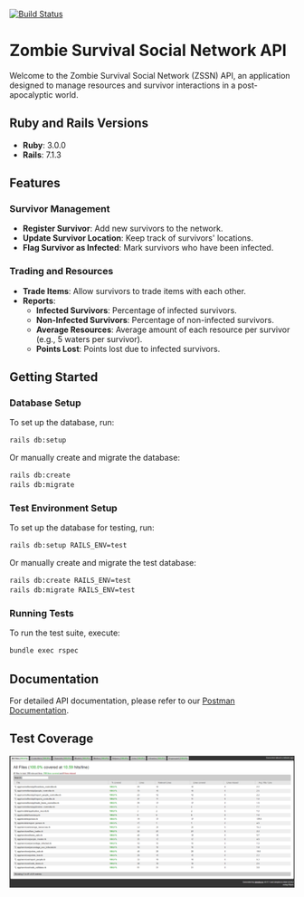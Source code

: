 [![Build Status](https://circleci.com/gh/AleBL/ZSSN-API.svg?style=svg)](https://app.circleci.com/pipelines/github/AleBL/ZSSN-API)

# Zombie Survival Social Network API

Welcome to the Zombie Survival Social Network (ZSSN) API, an application designed to manage resources and survivor interactions in a post-apocalyptic world.

## Ruby and Rails Versions
- **Ruby**: 3.0.0
- **Rails**: 7.1.3

## Features

### Survivor Management
- **Register Survivor**: Add new survivors to the network.
- **Update Survivor Location**: Keep track of survivors' locations.
- **Flag Survivor as Infected**: Mark survivors who have been infected.

### Trading and Resources
- **Trade Items**: Allow survivors to trade items with each other.
- **Reports**:
  - **Infected Survivors**: Percentage of infected survivors.
  - **Non-Infected Survivors**: Percentage of non-infected survivors.
  - **Average Resources**: Average amount of each resource per survivor (e.g., 5 waters per survivor).
  - **Points Lost**: Points lost due to infected survivors.

## Getting Started

### Database Setup
To set up the database, run:
```sh
rails db:setup
```
Or manually create and migrate the database:
```sh
rails db:create
rails db:migrate
```

### Test Environment Setup
To set up the database for testing, run:
```sh
rails db:setup RAILS_ENV=test
```
Or manually create and migrate the test database:
```sh
rails db:create RAILS_ENV=test
rails db:migrate RAILS_ENV=test
```

### Running Tests
To run the test suite, execute:
```sh
bundle exec rspec
```

## Documentation
For detailed API documentation, please refer to our [Postman Documentation](https://documenter.getpostman.com/view/8243464/SWLfcnnt?version=latest).

## Test Coverage
![Test Coverage](https://raw.githubusercontent.com/AleBL/ZSSN-API/master/img.png)
